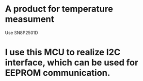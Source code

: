 # A product for temperature measument
Use SN8P2501D
# I use this MCU to realize I2C interface, which can be used for EEPROM communication.
